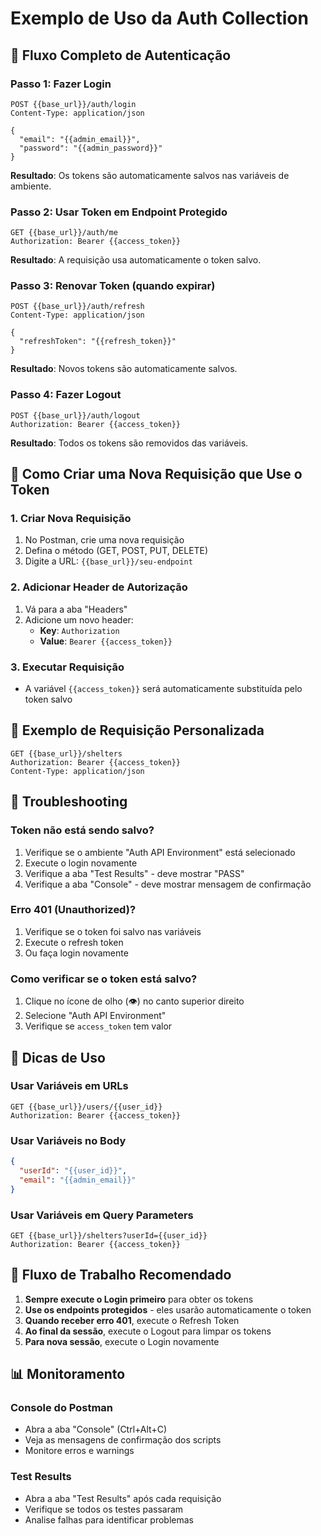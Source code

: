 # Exemplo de Uso da Auth Collection

## 🎯 Fluxo Completo de Autenticação

### Passo 1: Fazer Login
```http
POST {{base_url}}/auth/login
Content-Type: application/json

{
  "email": "{{admin_email}}",
  "password": "{{admin_password}}"
}
```

**Resultado**: Os tokens são automaticamente salvos nas variáveis de ambiente.

### Passo 2: Usar Token em Endpoint Protegido
```http
GET {{base_url}}/auth/me
Authorization: Bearer {{access_token}}
```

**Resultado**: A requisição usa automaticamente o token salvo.

### Passo 3: Renovar Token (quando expirar)
```http
POST {{base_url}}/auth/refresh
Content-Type: application/json

{
  "refreshToken": "{{refresh_token}}"
}
```

**Resultado**: Novos tokens são automaticamente salvos.

### Passo 4: Fazer Logout
```http
POST {{base_url}}/auth/logout
Authorization: Bearer {{access_token}}
```

**Resultado**: Todos os tokens são removidos das variáveis.

## 🔧 Como Criar uma Nova Requisição que Use o Token

### 1. Criar Nova Requisição
1. No Postman, crie uma nova requisição
2. Defina o método (GET, POST, PUT, DELETE)
3. Digite a URL: `{{base_url}}/seu-endpoint`

### 2. Adicionar Header de Autorização
1. Vá para a aba "Headers"
2. Adicione um novo header:
   - **Key**: `Authorization`
   - **Value**: `Bearer {{access_token}}`

### 3. Executar Requisição
- A variável `{{access_token}}` será automaticamente substituída pelo token salvo

## 📝 Exemplo de Requisição Personalizada

```http
GET {{base_url}}/shelters
Authorization: Bearer {{access_token}}
Content-Type: application/json
```

## 🐛 Troubleshooting

### Token não está sendo salvo?
1. Verifique se o ambiente "Auth API Environment" está selecionado
2. Execute o login novamente
3. Verifique a aba "Test Results" - deve mostrar "PASS"
4. Verifique a aba "Console" - deve mostrar mensagem de confirmação

### Erro 401 (Unauthorized)?
1. Verifique se o token foi salvo nas variáveis
2. Execute o refresh token
3. Ou faça login novamente

### Como verificar se o token está salvo?
1. Clique no ícone de olho (👁️) no canto superior direito
2. Selecione "Auth API Environment"
3. Verifique se `access_token` tem valor

## 🎨 Dicas de Uso

### Usar Variáveis em URLs
```http
GET {{base_url}}/users/{{user_id}}
Authorization: Bearer {{access_token}}
```

### Usar Variáveis no Body
```json
{
  "userId": "{{user_id}}",
  "email": "{{admin_email}}"
}
```

### Usar Variáveis em Query Parameters
```http
GET {{base_url}}/shelters?userId={{user_id}}
Authorization: Bearer {{access_token}}
```

## 🔄 Fluxo de Trabalho Recomendado

1. **Sempre execute o Login primeiro** para obter os tokens
2. **Use os endpoints protegidos** - eles usarão automaticamente o token
3. **Quando receber erro 401**, execute o Refresh Token
4. **Ao final da sessão**, execute o Logout para limpar os tokens
5. **Para nova sessão**, execute o Login novamente

## 📊 Monitoramento

### Console do Postman
- Abra a aba "Console" (Ctrl+Alt+C)
- Veja as mensagens de confirmação dos scripts
- Monitore erros e warnings

### Test Results
- Abra a aba "Test Results" após cada requisição
- Verifique se todos os testes passaram
- Analise falhas para identificar problemas

